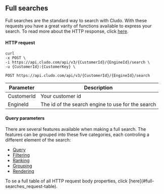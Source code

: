 <h2 id="full-searches">Full&nbsp;searches</h2>

Full searches are the standard way to search with Cludo. With these requests you have a great varity of functions available to express your search. To read more about the HTTP response, click [here](#full-searches_response). 





#### HTTP request

```shell
curl 
-x POST \
-i https://api.cludo.com/api/v3/{CustomerId}/{EngineId}/search \
-u {CustomerId}:{CustomerKey} \
```

`POST https://api.cludo.com/api/v3/{CustomerId}/{EngineId}/search`

Parameter | Description
----- | ------
CustomerId | Your customer id
EngineId | The id of the search engine to use for the search




<h4 id="full-searches_query-parameters">Query parameters</h4>

There are several features available when making a full search. The features can be grouped into these five categories, each controling a different element of the search:

* [Query](#full-searches_query)
* [Filtering](#full-searches_filtering)
* [Ranking](#full-searches_ranking)
* [Grouping](#full-searches_grouping)
* [Rendering](#full-searches_rendering)

<aside class="notice">
To se a full table of all HTTP request body properties, click [here](#full-searches_request-table).
</aside>





<!--```shell
-d query=My test earch \
-d responseType=JsonObject \
-d perPage=25 \
-d page=2 \
```-->

<!--```json
{
  "query" : "My test search",
  "responseType" : "JsonObject",
  "perPage" : "25",
  "page" : "2",
  "facets" : "",
}
```-->





<!--
> The above command returns JSON structured like this for the JSON request:

```json
{
  "TypedDocuments": [
    {
      "ResultIndex": 1,
      "Fields": {
        "Description": {
          "Field": "Description",
          "Value": "Content of the description",
          "Values": [
            "Serialised content of the description"
          ],
          "Highlights": [],
          "IsArray": false
        },
        "Category": {
          "Field": "Category",
          "Value": "Citizen",
          "Values": [
            "Citizen"
          ],
          "Highlights": [],
          "IsArray": false
        },
        "DomainName": {
          "Field": "DomainName",
          "Value": "http://mydomain.com",
          "Values": [
            "http://mydomain.com"
          ],
          "Highlights": [],
          "IsArray": false
        },
        "Title": {
          "Field": "Title",
          "Value": "Some title",
          "Values": [
            "Serialised version of the title"
          ],
          "Highlights": [
            "<b>Highlight found</b>"
          ],
          "IsArray": false
        },
        "Id": {
          "Field": "Id",
          "Value": "http://vejen.dk/borger/familie,-boern-og-unge/skoler",
          "Values": [
            "http://vejen.dk/borger/familie,-boern-og-unge/skoler"
          ],
          "Highlights": [],
          "IsArray": false
        },
        "Url": {
          "Field": "Url",
          "Value": "http://mydomain.com/page/found",
          "Values": [
            "http://mydomain.com/page/found"
          ],
          "Highlights": [],
          "IsArray": false
        },
        "_boostedScore": {
          "Field": "_boostedScore",
          "Value": "16.4478468418121;10.611514",
          "Values": [
            "16.4478468418121;10.611514"
          ],
          "Highlights": [],
          "IsArray": false
        },
        "_score": {
          "Field": "_score",
          "Value": "10.611514",
          "Values": [
            "10.611514"
          ],
          "Highlights": [],
          "IsArray": false
        },
        "_type": {
          "Field": "_type",
          "Value": "PageContent",
          "Values": [
            "PageContent"
          ],
          "Highlights": [],
          "IsArray": false
        }
      },
      "FieldNames": [
        "Description",
        "Category",
        "DomainName",
        "Title",
        "Host",
        "Breadcrumb",
        "Id",
        "ParentUrl",
        "Url",
        "_boostedScore",
        "_score",
        "_type"
      ]
    }
  ]
}
```

> The content in a JsonHTML structure looks like this:

```
{
    "Banners": [
        "Id": 1
        "Banner": "<p>Some content",
        "Name": "Price",
        "Did you mean": "Some alternative",
        "Facets": "<ul><li>Facet 1</li><li>Facet 2</li></ul>"
        "FixedQuery": "If we fixed spelling mistake the correct spelling is this"
    ]   
}
```


-->


<!--


Parameter | Required | Type | Default&nbsp;value | Description
--------- | ------- | -----------
facets || | Category: [] | As default we search in categories in the field "Category". If you want to only show results for two categories supply the name of the field eg. Category: [ "Category", "Years" ]. This will still supply you with the option to show results from other categories as well. If you need to remove some results from the search results, use filters instead.

filters | {} | If you want to limit searches you can use filters. If you want to filter based upon domain name you can do it by { "DomainName": [ "https://mysubsite.domain.com ]}. If you need to filter by e.g. language it can be done by { "Language": ["En"] }. To search between two dates simply supply { "daterange": ["Start_date", "End_date", "2013-01-01", "2016-01-01"] } -->
